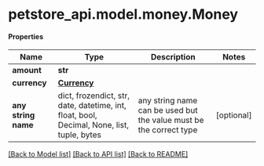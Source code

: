 # petstore_api.model.money.Money

#### Properties
Name | Type | Description | Notes
------------ | ------------- | ------------- | -------------
**amount** | **str** |  | 
**currency** | [**Currency**](Currency.md) |  | 
**any string name** | dict, frozendict, str, date, datetime, int, float, bool, Decimal, None, list, tuple, bytes | any string name can be used but the value must be the correct type | [optional]

[[Back to Model list]](../../README.md#documentation-for-models) [[Back to API list]](../../README.md#documentation-for-api-endpoints) [[Back to README]](../../README.md)

